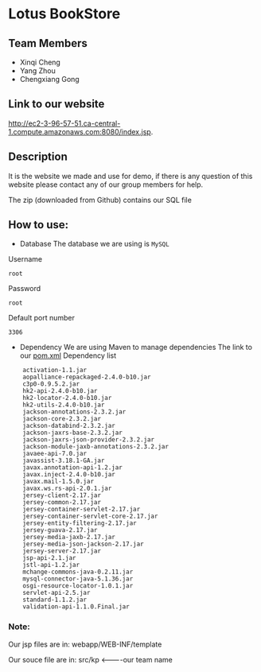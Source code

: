 # Lotus BookStore
## Team Members
* Xinqi Cheng
* Yang Zhou
* Chengxiang Gong

## Link to our website
http://ec2-3-96-57-51.ca-central-1.compute.amazonaws.com:8080/index.jsp. 

## Description
It is the website we made and use for demo, if there is any question of this website please contact any of our group members for help.

The zip (downloaded from Github) contains our SQL file

## How to use:
* Database
The database we are using is `MySQL`

Username
```
root
```
Password
```
root
```
Default port number
```
3306
```
* Dependency
We are using Maven to manage dependencies
The link to our [pom.xml](https://github.com/Miemie-Yorku/The-Platform-for-Modeling-and-Optimizing-Serverless-Applications/blob/master/requirements.txt)
Dependency list
```
    activation-1.1.jar
    aopalliance-repackaged-2.4.0-b10.jar
    c3p0-0.9.5.2.jar
    hk2-api-2.4.0-b10.jar
    hk2-locator-2.4.0-b10.jar
    hk2-utils-2.4.0-b10.jar
    jackson-annotations-2.3.2.jar
    jackson-core-2.3.2.jar
    jackson-databind-2.3.2.jar
    jackson-jaxrs-base-2.3.2.jar
    jackson-jaxrs-json-provider-2.3.2.jar
    jackson-module-jaxb-annotations-2.3.2.jar
    javaee-api-7.0.jar
    javassist-3.18.1-GA.jar
    javax.annotation-api-1.2.jar
    javax.inject-2.4.0-b10.jar
    javax.mail-1.5.0.jar
    javax.ws.rs-api-2.0.1.jar
    jersey-client-2.17.jar
    jersey-common-2.17.jar
    jersey-container-servlet-2.17.jar
    jersey-container-servlet-core-2.17.jar
    jersey-entity-filtering-2.17.jar
    jersey-guava-2.17.jar
    jersey-media-jaxb-2.17.jar
    jersey-media-json-jackson-2.17.jar
    jersey-server-2.17.jar
    jsp-api-2.1.jar
    jstl-api-1.2.jar
    mchange-commons-java-0.2.11.jar
    mysql-connector-java-5.1.36.jar
    osgi-resource-locator-1.0.1.jar
    servlet-api-2.5.jar
    standard-1.1.2.jar
    validation-api-1.1.0.Final.jar
 ```
### Note:
Our jsp files are in: webapp/WEB-INF/template

Our souce file are in: src/kp <----our team name
